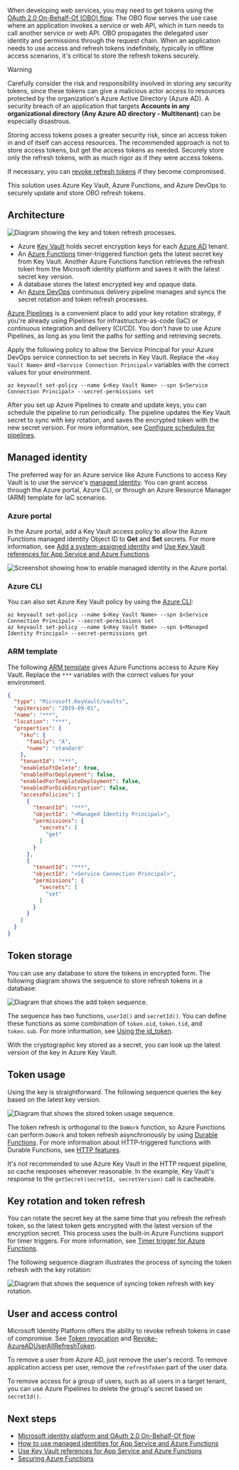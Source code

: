 


When developing web services, you may need to get tokens using the [OAuth 2.0 On-Behalf-Of (OBO) flow](/azure/active-directory/develop/v2-oauth2-on-behalf-of-flow). The OBO flow serves the use case where an application invokes a service or web API, which in turn needs to call another service or web API. OBO propagates the delegated user identity and permissions through the request chain. When an application needs to use access and refresh tokens indefinitely, typically in offline access scenarios, it's critical to store the refresh tokens securely.

>[!WARNING]
>Carefully consider the risk and responsibility involved in storing any security tokens, since these tokens can give a malicious actor access to resources protected by the organization's Azure Active Directory (Azure AD). A security breach of an application that targets **Accounts in any organizational directory (Any Azure AD directory - Multitenant)** can be especially disastrous.
>
>Storing access tokens poses a greater security risk, since an access token in and of itself can access resources. The recommended approach is not to store access tokens, but get the access tokens as needed. Securely store only the refresh tokens, with as much rigor as if they were access tokens.
>
>If necessary, you can [revoke refresh tokens](/azure/active-directory/develop/access-tokens#token-revocation) if they become compromised.

This solution uses Azure Key Vault, Azure Functions, and Azure DevOps to securely update and store OBO refresh tokens.

## Architecture

![Diagram showing the key and token refresh processes.](./media/refresh-diagram.png)

- Azure [Key Vault](https://azure.microsoft.com/services/key-vault/) holds secret encryption keys for each [Azure AD](https://azure.microsoft.com/services/active-directory/) tenant.
- An [Azure Functions](https://azure.microsoft.com/services/functions/) timer-triggered function gets the latest secret key from Key Vault. Another Azure Functions function retrieves the refresh token from the Microsoft identity platform and saves it with the latest secret key version.
- A database stores the latest encrypted key and opaque data.
- An [Azure DevOps](https://azure.microsoft.com/services/devops/) continuous delivery pipeline manages and syncs the secret rotation and token refresh processes.

[Azure Pipelines](https://azure.microsoft.com/services/devops/pipelines/) is a convenient place to add your key rotation strategy, if you're already using Pipelines for infrastructure-as-code (IaC) or continuous integration and delivery (CI/CD). You don't have to use Azure Pipelines, as long as you limit the paths for setting and retrieving secrets.

Apply the following policy to allow the Service Principal for your Azure DevOps service connection to set secrets in Key Vault. Replace the `<Key Vault Name>` and `<Service Connection Principal>` variables with the correct values for your environment.

```azurecli
az keyvault set-policy --name $<Key Vault Name> --spn $<Service Connection Principal> --secret-permissions set
```

After you set up Azure Pipelines to create and update keys, you can schedule the pipeline to run periodically. The pipeline updates the Key Vault secret to sync with key rotation, and saves the encrypted token with the new secret version. For more information, see [Configure schedules for pipelines](/azure/devops/pipelines/process/scheduled-triggers?tabs=yaml&view=azure-devops).

## Managed identity

The preferred way for an Azure service like Azure Functions to access Key Vault is to use the service's [managed identity](/azure/azure-resource-manager/managed-applications/publish-managed-identity). You can grant access through the Azure portal, Azure CLI, or through an Azure Resource Manager (ARM) template for IaC scenarios.

### Azure portal

In the Azure portal, add a Key Vault access policy to allow the Azure Functions managed identity Object ID to **Get** and **Set** secrets. For more information, see [Add a system-assigned identity](/azure/app-service/overview-managed-identity?tabs=dotnet#add-a-system-assigned-identity) and [Use Key Vault references for App Service and Azure Functions](/azure/app-service/app-service-key-vault-references).

![Screenshot showing how to enable managed identity in the Azure portal.](./media/system-assigned-managed-identity-in-azure-portal.png)

### Azure CLI

You can also set Azure Key Vault policy by using the [Azure CLI](/cli/azure/keyvault?view=azure-cli-latest):

```azurecli
az keyvault set-policy --name $<Key Vault Name> --spn $<Service Connection Principal> --secret-permissions set
az keyvault set-policy --name $<Key Vault Name> --spn $<Managed Identity Principal> --secret-permissions get
```

### ARM template

The following [ARM template](/azure/azure-resource-manager/templates/) gives Azure Functions access to Azure Key Vault. Replace the `***` variables with the correct values for your environment.

```json
{
  "type": "Microsoft.KeyVault/vaults",
  "apiVersion": "2019-09-01",
  "name": "***",
  "location": "***",
  "properties": {
    "sku": {
      "family": "A",
      "name": "standard"
    },
    "tenantId": "***",
    "enableSoftDelete": true,
    "enabledForDeployment": false,
    "enabledForTemplateDeployment": false,
    "enabledForDiskEncryption": false,
    "accessPolicies": [
      {
        "tenantId": "***",
        "objectId": "<Managed Identity Principal>",
        "permissions": {
          "secrets": [
            "get"
          ]
        }
      },
      {
        "tenantId": "***",
        "objectId": "<Service Connection Principal>",
        "permissions": {
          "secrets": [
            "set"
          ]
        }
      }
    ]
  }
}
```

## Token storage

You can use any database to store the tokens in encrypted form. The following diagram shows the sequence to store refresh tokens in a database:

![Diagram that shows the add token sequence.](./media/add-token-sequence-diagram.png)

The sequence has two functions, `userId()` and `secretId()`. You can define these functions as some combination of `token.oid`, `token.tid`, and `token.sub`. For more information, see [Using the id_token](/azure/active-directory/develop/id-tokens#using-the-id_token).

With the cryptographic key stored as a secret, you can look up the latest version of the key in Azure Key Vault.

## Token usage

Using the key is straightforward. The following sequence queries the key based on the latest key version.

![Diagram that shows the stored token usage sequence.](./media/use-stored-token-sequence.png)

The token refresh is orthogonal to the `DoWork` function, so Azure Functions can perform `DoWork` and token refresh asynchronously by using [Durable Functions](/azure/azure-functions/durable/). For more information about HTTP-triggered functions with Durable Functions, see [HTTP features](/azure/azure-functions/durable/durable-functions-http-features?tabs=csharp).

It's not recommended to use Azure Key Vault in the HTTP request pipeline, so cache responses whenever reasonable. In the example, Key Vault's response to the `getSecret(secretId, secretVersion)` call is cacheable.

## Key rotation and token refresh

You can rotate the secret key at the same time that you refresh the refresh token, so the latest token gets encrypted with the latest version of the encryption secret. This process uses the built-in Azure Functions support for timer triggers. For more information, see [Timer trigger for Azure Functions](/azure/azure-functions/functions-bindings-timer?tabs=csharp).

The following sequence diagram illustrates the process of syncing the token refresh with the key rotation:

![Diagram that shows the sequence of syncing token refresh with key rotation.](./media/refresh-token-sequence.png)

## User and access control

Microsoft Identity Platform offers the ability to revoke refresh tokens in case of compromise. See [Token revocation](/azure/active-directory/develop/access-tokens#token-revocation) and [Revoke-AzureADUserAllRefreshToken](/powershell/module/azuread/revoke-azureaduserallrefreshtoken?view=azureadps-2.0).

To remove a user from Azure AD, just remove the user's record. To remove application access per user, remove the `refreshToken` part of the user data.

To remove access for a group of users, such as all users in a target tenant, you can use Azure Pipelines to delete the group's secret based on `secretId()`.

## Next steps

- [Microsoft identity platform and OAuth 2.0 On-Behalf-Of flow](/azure/active-directory/develop/v2-oauth2-on-behalf-of-flow)
- [How to use managed identities for App Service and Azure Functions](/azure/app-service/overview-managed-identity)
- [Use Key Vault references for App Service and Azure Functions](/azure/app-service/app-service-key-vault-references)
- [Securing Azure Functions](/azure/azure-functions/security-concepts)
